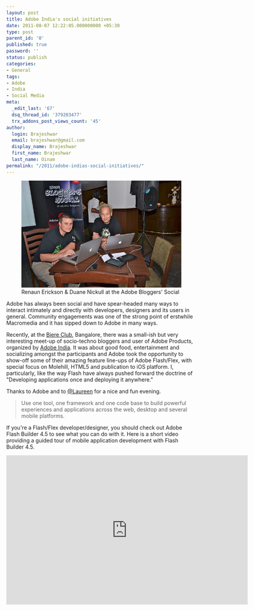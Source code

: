 ```yaml
---
layout: post
title: Adobe India's social initiatives
date: 2011-08-07 12:22:05.000000000 +05:30
type: post
parent_id: '0'
published: true
password: ''
status: publish
categories:
- General
tags:
- Adobe
- India
- Social Media
meta:
  _edit_last: '67'
  dsq_thread_id: '379203477'
  trx_addons_post_views_count: '45'
author:
  login: Brajeshwar
  email: brajeshwar@gmail.com
  display_name: Brajeshwar
  first_name: Brajeshwar
  last_name: Oinam
permalink: "/2011/adobe-indias-social-initiatives/"
---
```

<figure><a href="http://www.flickr.com/photos/brajeshwar/sets/72157627188858313/" title="Renaun Erickson &amp; Duane Nickull at the Adobe Bloggers' Social"><img src="/static/2011/08/5989976150_6fa79f8bc0_z.jpg" alt="Renaun Erickson &amp; Duane Nickull" /></a><br />
<figcaption>Renaun Erickson &amp; Duane Nickull at the Adobe Bloggers' Social</figcaption>
</figure>
<p>Adobe has always been social and have spear-headed many ways to interact intimately and directly with developers, designers and its users in general. Community engagements was one of the strong point of erstwhile Macromedia and it has sipped down to Adobe in many ways.</p>

<p>Recently, at the <a href="http://maps.google.com/maps/place?q=the+biere+club,+bangalore&hl=en&cid=12469811485073525810">Biere Club</a>, Bangalore, there was a small-ish but very interesting meet-up of socio-techno bloggers and user of Adobe Products, organized by <a href="https://www.facebook.com/AdobeIndia">Adobe India</a>. It was about good food, entertainment and socializing amongst the participants and Adobe took the opportunity to show-off some of their amazing feature line-ups of Adobe Flash/Flex, with special focus on Molehill, HTML5 and publication to iOS platform. I, particularly, like the way Flash have always pushed forward the doctrine of "Developing applications once and deploying it anywhere."</p>
<p>Thanks to Adobe and to <a href="https://twitter.com/laureenche">@Laureen</a> for a nice and fun evening.</p>
<blockquote><p>Use one tool, one framework and one code base to build powerful experiences and applications across the web, desktop and several mobile platforms.</p></blockquote>
<p>If you're a Flash/Flex developer/designer, you should check out Adobe Flash Builder 4.5 to see what you can do with it. Here is a short video providing a guided tour of mobile application development with Flash Builder 4.5.</p>
<p><iframe title="AdobeTV Video Player" width="640" height="395" src="http://tv.adobe.com/embed/64/9821/" frameborder="0" allowfullscreen scrolling="no"></iframe></p>
